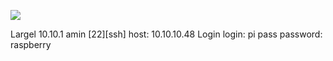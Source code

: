 ![](Maszyny/Linux/Mirai/Pasted%20image%2020210814200822.png)

Largel 10.10.1
amin
[22][ssh] host: 10.10.10.48
Login
login: pi
pass
password: raspberry
